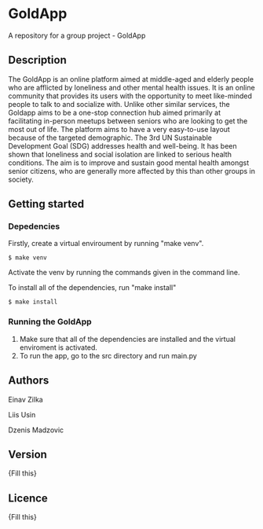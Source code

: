 # GoldApp
A repository for a group project - GoldApp

## Description
The GoldApp is an online platform aimed at middle-aged and elderly people who are afflicted by loneliness and other mental health issues. It is an online community that provides its users with the opportunity to meet like-minded people to talk to and socialize with. Unlike other similar services, the Goldapp aims to be a one-stop connection hub aimed primarily at facilitating in-person meetups between seniors who are looking to get the most out of life. The platform aims to have a very easy-to-use layout because of the targeted demographic. The 3rd  UN Sustainable Development Goal (SDG) addresses health and well-being. It has been shown that loneliness and social isolation are linked to serious health conditions. The aim is to improve and sustain good mental health amongst senior citizens, who are generally more affected by this than other groups in society.

## Getting started

### Depedencies
Firstly, create a virtual enviroument by running "make venv".
```
$ make venv
```
Activate the venv by running the commands given in the command line.

To install all of the dependencies, run "make install"
```
$ make install
```

### Running the GoldApp

1. Make sure that all of the dependencies are installed and the virtual enviroment is activated.
2. To run the app, go to the src directory and run main.py

## Authors
Einav Zilka

Liis Usin

Dzenis Madzovic

## Version
{Fill this}

## Licence 
{Fill this}
